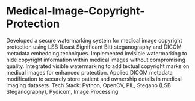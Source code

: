 # Medical-Image-Copyright-Protection
Developed a secure watermarking system for medical image copyright protection using LSB (Least Significant Bit) steganography and DICOM metadata embedding techniques.
Implemented invisible watermarking to hide copyright information within medical images without compromising quality.
Integrated visible watermarking to add textual copyright marks on medical images for enhanced protection.
Applied DICOM metadata modification to securely store patient and ownership details in medical imaging datasets.
Tech Stack: Python, OpenCV, PIL, Stegano (LSB Steganography), Pydicom, Image Processing
